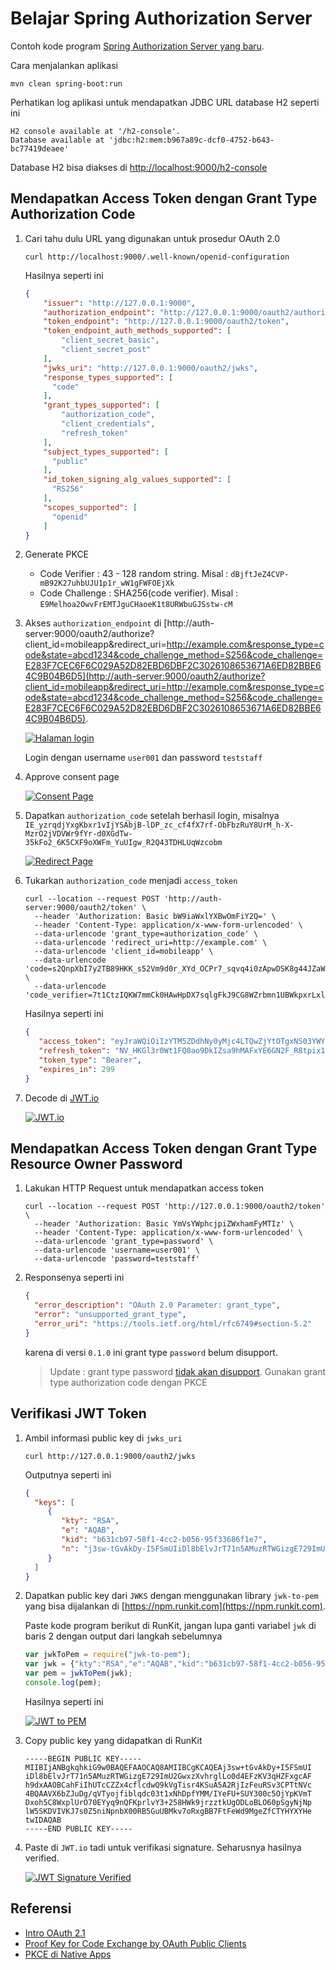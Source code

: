 # Belajar Spring Authorization Server #

Contoh kode program [Spring Authorization Server yang baru](https://spring.io/blog/2020/11/10/spring-authorization-server-0-0-3-available-now).

Cara menjalankan aplikasi

```
mvn clean spring-boot:run
```

Perhatikan log aplikasi untuk mendapatkan JDBC URL database H2 seperti ini

```
H2 console available at '/h2-console'. 
Database available at 'jdbc:h2:mem:b967a89c-dcf0-4752-b643-bc77419deaee'
```

Database H2 bisa diakses di [http://localhost:9000/h2-console](http://localhost:9000/h2-console)

## Mendapatkan Access Token dengan Grant Type Authorization Code ##

1. Cari tahu dulu URL yang digunakan untuk prosedur OAuth 2.0

    ```
    curl http://localhost:9000/.well-known/openid-configuration
    ```
   
    Hasilnya seperti ini

    ```json
    {
        "issuer": "http://127.0.0.1:9000",
        "authorization_endpoint": "http://127.0.0.1:9000/oauth2/authorize",
        "token_endpoint": "http://127.0.0.1:9000/oauth2/token",
        "token_endpoint_auth_methods_supported": [
            "client_secret_basic",
            "client_secret_post"
        ],
        "jwks_uri": "http://127.0.0.1:9000/oauth2/jwks",
        "response_types_supported": [
          "code"
        ],
        "grant_types_supported": [
            "authorization_code",
            "client_credentials",
            "refresh_token"
        ],
        "subject_types_supported": [
          "public"
        ],
        "id_token_signing_alg_values_supported": [
          "RS256"
        ],
        "scopes_supported": [
          "openid"
        ]
    }
    ```

2. Generate PKCE

    * Code Verifier : 43 - 128 random string. Misal : `dBjftJeZ4CVP-mB92K27uhbUJU1p1r_wW1gFWFOEjXk`
    * Code Challenge : SHA256(code verifier). Misal : `E9Melhoa2OwvFrEMTJguCHaoeK1t8URWbuGJSstw-cM`

2. Akses `authorization_endpoint` di [http://auth-server:9000/oauth2/authorize?client_id=mobileapp&redirect_uri=http://example.com&response_type=code&state=abcd1234&code_challenge_method=S256&code_challenge=E283F7CEC6F6C029A52D82EBD6DBF2C3026108653671A6ED82BBE64C9B04B6D5](http://auth-server:9000/oauth2/authorize?client_id=mobileapp&redirect_uri=http://example.com&response_type=code&state=abcd1234&code_challenge_method=S256&code_challenge=E283F7CEC6F6C029A52D82EBD6DBF2C3026108653671A6ED82BBE64C9B04B6D5). 
   
    [![Halaman login](./img/login.png)](./img/login.png)

    Login dengan username `user001` dan password `teststaff`

3. Approve consent page

    [![Consent Page](./img/consent-page.png)](./img/consent-page.png)

3. Dapatkan `authorization_code` setelah berhasil login, misalnya `IE_yzrqdjYxgKbxr1vIjYSAbjB-lDP_zc_cf4fX7rf-ObFbzRuY8UrM_h-X-MzrO2jVDVWr9fYr-d0XGdTw-35kFo2_6K5CXF9oXWFm_YuUIgw_R2Q43TDHLUqWzcobm`

    [![Redirect Page](./img/authcode.png)](./img/authcode.png)

4. Tukarkan `authorization_code` menjadi `access_token`

    ```
    curl --location --request POST 'http://auth-server:9000/oauth2/token' \
      --header 'Authorization: Basic bW9iaWxlYXBwOmFiY2Q=' \
      --header 'Content-Type: application/x-www-form-urlencoded' \
      --data-urlencode 'grant_type=authorization_code' \
      --data-urlencode 'redirect_uri=http://example.com' \
      --data-urlencode 'client_id=mobileapp' \
      --data-urlencode 'code=s2QnpXbI7y2TB89HKK_s52Vm9d0r_XYd_OCPr7_sqvq4i0zApwDSK8g44JZaWoZjUiOAowaXHwknBah133cVmF9ng5noqibE45lAFo3ruKYTwxiDr32K81jzB6z3JyRr' \
      --data-urlencode 'code_verifier=7t1CtzIQKW7mmCk0HAwHpDX7sqlgFkJ9CG8WZrbmn1UBWkpxrLxlAqOHQ627'
    ```
   
    Hasilnya seperti ini 
   
    ```json
    {
       "access_token": "eyJraWQiOiIzYTM5ZDdhNy0yMjc4LTQwZjYtOTgxNS03YWY5MzkwNmRkMzEiLCJ0eXAiOiJKV1QiLCJhbGciOiJSUzI1NiJ9.eyJzdWIiOiJ1c2VyMDAxIiwiYXVkIjoibW9iaWxlYXBwIiwibmJmIjoxNjI2OTA4NzEzLCJpc3MiOiJodHRwOlwvXC9hdXRoLXNlcnZlcjo5MDAwIiwiZXhwIjoxNjI2OTA5MDEzLCJpYXQiOjE2MjY5MDg3MTMsImp0aSI6ImZkYmNhMzQ0LTAxMDgtNDU2NC1iNWYxLWQ2Y2FjYjJjZDZkYSJ9.qlzoGCoUjrZcAhzPZGQKO4TT6JZrS7NABOvxh2pT_WWulj98HBYBz1sRhh9dbnJIovNu448aNAzT8othGP8ZHl-kzYrrHq4S58uS3oWfu3o5pjfF-k0CCYVSLyyYi0BdZWnUjJhn-p_CNOlh5779wt5H5Tck8b5Jz4hcZXeGgtpIiWmRNtsrOB-9W2yY5Tp1jn10J4FwxIJR5sxubtZqidNC_zvQ0GoE_ee8QkhgN1zdmtRGI3uunqr83dZrwkbmCFcEGJr03X9RJnMzEZRQMsHNqdhCDpXMsGohwpyz1b1iyFC-rqb5i-14zSIgQWJ1ce-M0DGa_Oyhni9GyMoHgQ",
       "refresh_token": "NV_HKGl3r0Wt1FQ8ao9DkIZsa9hMAFxYE6GN2F_R8tpix1O6crkw2k_FVz_4ZqFIroaoyS2j-nJqQmkgi9eAvVuJd_XghMJD7fY2rIRO1bUiml9HguAxoHypLjTgKWqv",
       "token_type": "Bearer",
       "expires_in": 299
    }
    ```

5. Decode di [JWT.io](https://jwt.io)

    [![JWT.io](./img/jwt-io.png)](./img/jwt-io.png)

## Mendapatkan Access Token dengan Grant Type Resource Owner Password ##

1. Lakukan HTTP Request untuk mendapatkan access token

    ```
    curl --location --request POST 'http://127.0.0.1:9000/oauth2/token' \
      --header 'Authorization: Basic YmVsYWphcjpiZWxhamFyMTIz' \
      --header 'Content-Type: application/x-www-form-urlencoded' \
      --data-urlencode 'grant_type=password' \
      --data-urlencode 'username=user001' \
      --data-urlencode 'password=teststaff'
    ```

2. Responsenya seperti ini

    ```json
    {
      "error_description": "OAuth 2.0 Parameter: grant_type",
      "error": "unsupported_grant_type",
      "error_uri": "https://tools.ietf.org/html/rfc6749#section-5.2"
    }
    ```
    
    karena di versi `0.1.0` ini grant type `password` belum disupport. 
   
    > Update : grant type password [tidak akan disupport](https://github.com/spring-projects-experimental/spring-authorization-server/pull/115#issuecomment-696009503).
    > Gunakan grant type authorization code dengan PKCE

## Verifikasi JWT Token ##

1. Ambil informasi public key di `jwks_uri`

    ```
    curl http://127.0.0.1:9000/oauth2/jwks
    ```
    
    Outputnya seperti ini 
   
    ```json
    {
      "keys": [
         {
            "kty": "RSA",
            "e": "AQAB",
            "kid": "b631cb97-58f1-4cc2-b056-95f33686f1e7",
            "n": "j3sw-tGvAkDy-I5FSmUIiDl8bElvJrT71n5AMuzRTWGizgE729ImU2GwxzXvhrglLo0d4EFzKV3qHZFxgcAFh9dxAAOBCahFiIhUTcCZZx4cflcdwQ9kVgTisr4KSuA5A2RjIzFeuRSv3CPTtNVc4BQAAVX6bZJuDg_qVTyojfiblqdc03t1xNhDpfYMM_IYeFU-SUY300c5OjYpKVmTDxoh5C8WxplUrO70EYyq9nQFKprlvY3-258HWk9jrzztkUgODLoBLO60pSgyNjNplW5SKDVIVKJ7s0Z5niNpnbX00RB5GuUBMkv7oRxgBB7FtFeWd9MgeZfCTYHYXYHetw"
         }
      ]
    }
    ```

2. Dapatkan public key dari `JWKS` dengan menggunakan library `jwk-to-pem` yang bisa dijalankan di [https://npm.runkit.com](https://npm.runkit.com).

    Paste kode program berikut di RunKit, jangan lupa ganti variabel `jwk` di baris 2 dengan output dari langkah sebelumnya
   
    ```js
    var jwkToPem = require("jwk-to-pem");
    var jwk = {"kty":"RSA","e":"AQAB","kid":"b631cb97-58f1-4cc2-b056-95f33686f1e7","n":"j3sw-tGvAkDy-I5FSmUIiDl8bElvJrT71n5AMuzRTWGizgE729ImU2GwxzXvhrglLo0d4EFzKV3qHZFxgcAFh9dxAAOBCahFiIhUTcCZZx4cflcdwQ9kVgTisr4KSuA5A2RjIzFeuRSv3CPTtNVc4BQAAVX6bZJuDg_qVTyojfiblqdc03t1xNhDpfYMM_IYeFU-SUY300c5OjYpKVmTDxoh5C8WxplUrO70EYyq9nQFKprlvY3-258HWk9jrzztkUgODLoBLO60pSgyNjNplW5SKDVIVKJ7s0Z5niNpnbX00RB5GuUBMkv7oRxgBB7FtFeWd9MgeZfCTYHYXYHetw"};
    var pem = jwkToPem(jwk);
    console.log(pem);
    ```

    Hasilnya seperti ini

    [![JWT to PEM](./img/jwt-to-pem.png)](./img/jwt-to-pem.png)
   
3. Copy public key yang didapatkan di RunKit

    ```
    -----BEGIN PUBLIC KEY-----
    MIIBIjANBgkqhkiG9w0BAQEFAAOCAQ8AMIIBCgKCAQEAj3sw+tGvAkDy+I5FSmUI
    iDl8bElvJrT71n5AMuzRTWGizgE729ImU2GwxzXvhrglLo0d4EFzKV3qHZFxgcAF
    h9dxAAOBCahFiIhUTcCZZx4cflcdwQ9kVgTisr4KSuA5A2RjIzFeuRSv3CPTtNVc
    4BQAAVX6bZJuDg/qVTyojfiblqdc03t1xNhDpfYMM/IYeFU+SUY300c5OjYpKVmT
    Dxoh5C8WxplUrO70EYyq9nQFKprlvY3+258HWk9jrzztkUgODLoBLO60pSgyNjNp
    lW5SKDVIVKJ7s0Z5niNpnbX00RB5GuUBMkv7oRxgBB7FtFeWd9MgeZfCTYHYXYHe
    twIDAQAB
    -----END PUBLIC KEY-----
    ```

4. Paste di `JWT.io` tadi untuk verifikasi signature. Seharusnya hasilnya verified.

    [![JWT Signature Verified](./img/jwt-verified.png)](./img/jwt-verified.png)
   
## Referensi ##

* [Intro OAuth 2.1](https://aaronparecki.com/2019/12/12/21/its-time-for-oauth-2-dot-1)
* [Proof Key for Code Exchange by OAuth Public Clients](https://datatracker.ietf.org/doc/html/rfc7636)
* [PKCE di Native Apps](https://datatracker.ietf.org/doc/html/rfc8252)